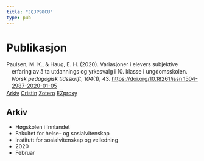 ```yaml
---
title: "JQJP98CU"
type: pub
---
```

<h1>Publikasjon</h1>
<article id="csl-bib-container-JQJP98CU" class="csl-bib-container">
  <div class="csl-bib-body" style="line-height: 1.35; padding-left: 1em; text-indent:-1em;">
  <div class="csl-entry">Paulsen, M. K., &amp; Haug, E. H. (2020). Variasjoner i elevers subjektive erfaring av &#xE5; ta utdannings og yrkesvalg i 10. klasse i ungdomsskolen. <i>Norsk pedagogisk tidsskrift</i>, <i>104</i>(1), 43. <a href="https://doi.org/10.18261/issn.1504-2987-2020-01-05">https://doi.org/10.18261/issn.1504-2987-2020-01-05</a></div>
</div>
  <div class="csl-bib-buttons">
    <a href="#taxonomy-article-JQJP98CU" class="csl-bib-button">Arkiv</a>
    <a href alt="Cristin URL" class="csl-bib-button">Cristin</a>
    <a href alt="Zotero URL" class="csl-bib-button">Zotero</a>
    <a href="http://ezproxy.inn.no/login?url=https://doi.org/10.18261/issn.1504-2987-2020-01-05" class="csl-bib-button">EZproxy</a>
  </div>
  <div id="csl-bib-meta-container-JQJP98CU"></div>
</article>
<div id="csl-bib-meta-JQJP98CU" class="csl-bib-meta">
  <article id="taxonomy-article-JQJP98CU" class="taxonomy-article">
    <h1>Arkiv</h1>
    <ul>
      <li>Høgskolen i Innlandet</li>
      <li>Fakultet for helse- og sosialvitenskap</li>
      <li>Institutt for sosialvitenskap og veiledning</li>
      <li>2020</li>
      <li>Februar</li>
    </ul>
  </article>
</div>

